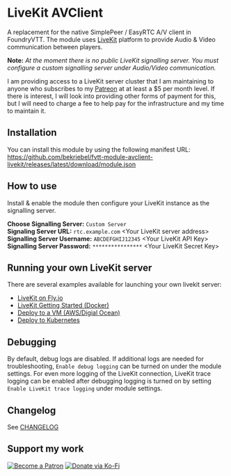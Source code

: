 # LiveKit AVClient

A replacement for the native SimplePeer / EasyRTC A/V client in FoundryVTT. The module uses [LiveKit](https://livekit.io/) platform to provide Audio & Video communication between players.

**Note:** _At the moment there is no public LiveKit signalling server. You must configure a custom signalling server under Audio/Video communication._

I am providing access to a LiveKit server cluster that I am maintaining to anyone who subscribes to my [Patreon](https://www.patreon.com/bekit) at at least a $5 per month level. If there is interest, I will look into providing other forms of payment for this, but I will need to charge a fee to help pay for the infrastructure and my time to maintain it.

## Installation

You can install this module by using the following manifest URL: https://github.com/bekriebel/fvtt-module-avclient-livekit/releases/latest/download/module.json

## How to use

Install & enable the module then configure your LiveKit instance as the signalling server.

**Choose Signalling Server:** `Custom Server`  
**Signaling Server URL:** `rtc.example.com` \<Your LiveKit server address\>  
**Signalling Server Username:** `ABCDEFGHIJ12345` \<Your LiveKit API Key>  
**Signalling Server Password:** `****************` \<Your LiveKit Secret Key\>

## Running your own LiveKit server

There are several examples available for launching your own livekit server:

- [LiveKit on Fly.io](https://github.com/bekriebel/livekit-flydotio)
- [LiveKit Getting Started (Docker)](https://docs.livekit.io/guides/getting-started)
- [Deploy to a VM (AWS/Digial Ocean)](https://docs.livekit.io/deploy/vm)
- [Deploy to Kubernetes](https://docs.livekit.io/deploy/kubernetes)

## Debugging

By default, debug logs are disabled. If additional logs are needed for troubleshooting, `Enable debug logging` can be turned on under the module settings. For even more logging of the LiveKit connection, LiveKit trace logging can be enabled after debugging logging is turned on by setting `Enable LiveKit trace logging` under module settings.

## Changelog

See [CHANGELOG](/CHANGELOG.md)

## Support my work

[![Become a Patron](https://img.shields.io/badge/support-patreon-orange.svg?logo=patreon)](https://www.patreon.com/bekit)
[![Donate via Ko-Fi](https://img.shields.io/badge/donate-ko--fi-red.svg?logo=ko-fi)](https://ko-fi.com/bekit)
